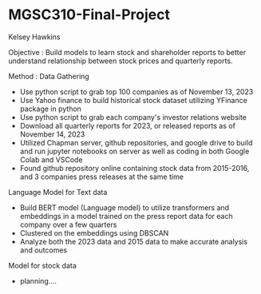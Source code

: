 # MGSC310-Final-Project
Kelsey Hawkins

Objective : Build models to learn stock and shareholder reports to better understand
relationship between stock prices and quarterly reports. 

Method : 
  Data Gathering
  * Use python script to grab top 100 companies as of November 13, 2023
  * Use Yahoo finance to build historical stock dataset utilizing YFinance package in python
  * Use python script to grab each company's investor relations website
  * Download all quarterly reports for 2023, or released reports as of November 14, 2023
  * Utilized Chapman server, github repositories, and google drive to build and run jupyter notebooks on server as well as coding in both Google Colab and VSCode
  * Found github repository online containing stock data from 2015-2016, and 3 companies press releases at the same time

  Language Model for Text data
  * Build BERT model (Language model) to utilize transformers and embeddings in a model trained on the press report data for each company over a few quarters
  * Clustered on the embeddings using DBSCAN
  * Analyze both the 2023 data and 2015 data to make accurate analysis and outcomes

  Model for stock data
  * planning....

